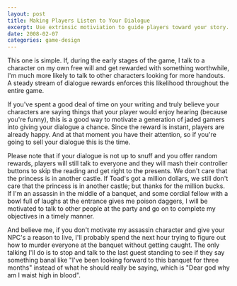 ```yaml
---
layout: post
title: Making Players Listen to Your Dialogue
excerpt: Use extrinsic motiviation to guide players toward your story.
date: 2008-02-07
categories: game-design
---
```

This one is simple. If, during the early stages of the game, I talk to a character on my own free will and get rewarded with something worthwhile, I'm much more likely to talk to other characters looking for more handouts. A steady stream of dialogue rewards enforces this likelihood throughout the entire game.

If you've spent a good deal of time on your writing and truly believe your characters are saying things that your player would enjoy hearing (because you're funny), this is a good way to motivate a generation of jaded gamers into giving your dialogue a chance. Since the reward is instant, players are already happy. And at that moment you have their attention, so if you're going to sell your dialogue this is the time.

Please note that if your dialogue is not up to snuff and you offer random rewards, players will still talk to everyone and they will mash their controller buttons to skip the reading and get right to the presents. We don't care that the princess is in another castle. If Toad's got a million dollars, we still don't care that the princess is in another castle; but thanks for the million bucks. If I'm an assassin in the middle of a banquet, and some cordial fellow with a bowl full of laughs at the entrance gives me poison daggers, I will be motivated to talk to other people at the party and go on to complete my objectives in a timely manner.

And believe me, if you don't motivate my assassin character and give your NPC's a reason to live, I'll probably spend the next hour trying to figure out how to murder everyone at the banquet without getting caught. The only talking I'll do is to stop and talk to the last guest standing to see if they say something banal like "I've been looking forward to this banquet for three months" instead of what he should really be saying, which is "Dear god why am I waist high in blood".
